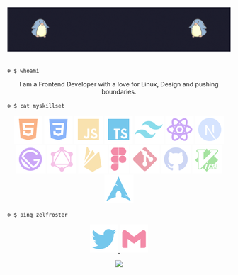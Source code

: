 <!-- ZELFROSTER's README -->
<img src="./zelfroster-github-banner.gif">

<br>
<br>

<code>❄️  $ whoami</code>

<p align="center">
    I am a Frontend Developer with a love for Linux, Design and 
    pushing boundaries.
</p>

<code align="center">❄️  $ cat myskillset</code>

<p align="center">
    <img src="./html5.svg" alt="html5">
    <img src="./css3.svg" alt="css3">
    <img src="./javascript.svg" alt="javascript">
    <img src="./typescript.svg" alt="typescript">
    <img src="./tailwindcss.svg" alt="tailwindcss">
    <img src="./react.svg" alt="react">
    <img src="./nextjs.svg" alt="nextjs">
    <img src="./gatsby.svg" alt="gatsby">
    <img src="./graphql.svg" alt="graphql">
    <img src="./firebase.svg" alt="firebase">
    <img src="./figma.svg" alt="figma">
    <img src="./git.svg" alt="git">
    <img src="./github.svg" alt="github">
    <img src="./vim.svg" alt="vim">
    <img src="./archlinux.svg" alt="archlinux">
</p>

<code style="margin-bottom: 0px">❄️  $ ping zelfroster</code>
<p align="center">
    <a href="https://twitter.com/zelfroster">
        <img src="./twitter.svg" alt="twitter">
    </a>
    <a href="mailto:sumitkumarsoni123@gmail.com">
        <img src="./gmail.svg" alt="gmail">
    </a>
</p>

<p align="center">
    <img src="./rainbow-superthin.gif">
</p>

<!-- If you are copying this then consider giving a star to this repo -->

<!--
![-----------------------------------------------------](https://raw.githubusercontent.com/andreasbm/readme/master/assets/lines/rainbow.png)
-->
